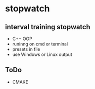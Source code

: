 # stopwatch
## interval training stopwatch
<ul>
  <li>C++ OOP</li>
  <li>runinng on cmd or terminal</li>
  <li>presets in file</li>
  <li>use Windows or Linux output</li>
 </ul>

## ToDo
<ul>
<li>CMAKE</li>
</ul>
